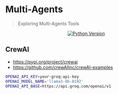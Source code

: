 # Multi-Agents

> Exploring Multi-Agents Tools

<div align="center">
  <a href="https://www.python.org/downloads/release/python-310">
    <img alt="Python Version" src="https://img.shields.io/badge/python-3.10-blue.svg" />
  </a>
</div>

## CrewAI

* https://pypi.org/project/crewai
* https://github.com/crewAIInc/crewAI-examples

```sh
OPENAI_API_KEY=your-groq-api-key
OPENAI_MODEL_NAME='llama3-8b-8192'
OPENAI_API_BASE=https://api.groq.com/openai/v1
```
